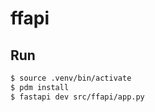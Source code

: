 # ffapi
## Run
```bash
$ source .venv/bin/activate
$ pdm install
$ fastapi dev src/ffapi/app.py
```
